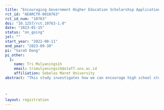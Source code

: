 ```yaml
---
title: "Encouraging Government Higher Education Scholarship Application through Motivation and Information Intervention: Randomized Controlled Trial in Indonesia"
rct_id: "AEARCTR-0010763"
rct_id_num: "10763"
doi: "10.1257/rct.10763-1.0"
date: "2023-01-15"
status: "on_going"
jel: ""
start_year: "2022-08-11"
end_year: "2023-09-30"
pi: "Sarah Dong"
pi_other:
  1:
    name: Tri Mulyaningsih
    email: trimulyaningsih@staff.uns.ac.id
    affiliation: Sebelas Maret University
abstract: "This study investigates how we can encourage high school students from economically disadvantaged backgrounds to apply for government scholarships. We conduct this study in 31 high schools in one city in Indonesia. The Indonesian government provides a generous scholarship to university students from economically disadvantaged backgrounds. This scholarship covers both tuition and living cost for the entire length of the students' study. From previous studies we found that many students who were eligible for the scholarship did not apply for the scholarship. In this study we aim to find out why by testing an intervention that provides motivation and information about the scholarship during the last year of high school. We randomly allocate 1256 economically disadvantaged students to the treatment group and the control group. The intervention involves playing a short motivational and informational video and a question and answer session. We measure students' motivation and knowledge about the scholarship a few weeks after the intervention and we also track whether the students apply for the scholarship by the application deadline of the scholarship.

"
layout: registration
---
```


